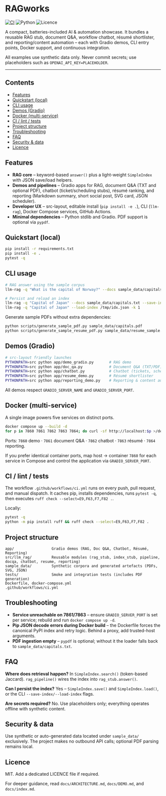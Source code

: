 # RAGworks

[![CI](https://img.shields.io/github/actions/workflow/status/yourname/RAGworks/ci.yml?branch=main)](https://github.com/yourname/RAGworks/actions)
![Python](https://img.shields.io/badge/Python-3.10+-blue)
![Licence](https://img.shields.io/badge/licence-MIT-green)

A compact, batteries-included AI & automation showcase. It bundles a reusable RAG stub, document Q&A, workflow chatbot, résumé shortlister, and reporting/content automation – each with Gradio demos, CLI entry points, Docker support, and continuous integration.

All examples use synthetic data only. Never commit secrets; use placeholders such as `OPENAI_API_KEY=PLACEHOLDER`.

---

## Contents
- [Features](#features)
- [Quickstart (local)](#quickstart-local)
- [CLI usage](#cli-usage)
- [Demos (Gradio)](#demos-gradio)
- [Docker (multi-service)](#docker-multi-service)
- [CI / lint / tests](#ci--lint--tests)
- [Project structure](#project-structure)
- [Troubleshooting](#troubleshooting)
- [FAQ](#faq)
- [Security & data](#security--data)
- [Licence](#licence)

## Features
- **RAG core** – keyword-based `answer()` plus a light-weight `SimpleIndex` with JSON save/load helpers.
- **Demos and pipelines** – Gradio apps for RAG, document Q&A (TXT and optional PDF), chatbot (ticket/scheduling stubs), résumé ranking, and reporting (Markdown summary, short social post, SVG card, JSON scheduler).
- **Developer UX** – src-layout, editable install (`pip install -e .`), CLI (`llm-rag`), Docker Compose services, GitHub Actions.
- **Minimal dependencies** – Python stdlib and Gradio. PDF support is optional via `pypdf`.

## Quickstart (local)
```bash
pip install -r requirements.txt
pip install -e .
pytest -q
```

## CLI usage
```bash
# RAG answer using the sample corpus
llm-rag -q "What is the capital of Norway?" --docs sample_data/capitals.txt -k 1

# Persist and reload an index
llm-rag -q "Capital of Japan" --docs sample_data/capitals.txt --save-index /tmp/idx.json -k 2
llm-rag -q "Capital of Japan" --load-index /tmp/idx.json -k 1
```

Generate sample PDFs without extra dependencies:
```bash
python scripts/generate_sample_pdf.py sample_data/capitals.pdf
python scripts/generate_sample_resume_pdf.py sample_data/resume_sample.pdf
```

## Demos (Gradio)
```bash
# src-layout friendly launches
PYTHONPATH=src python app/demo_gradio.py       # RAG demo
PYTHONPATH=src python app/doc_qa.py            # Document Q&A (TXT/PDF)
PYTHONPATH=src python app/chatbot.py           # Chatbot (tickets, scheduling, RAG fallback)
PYTHONPATH=src python app/resume_demo.py       # Résumé shortlister
PYTHONPATH=src python app/reporting_demo.py    # Reporting & content automation
```
All demos respect `GRADIO_SERVER_NAME` and `GRADIO_SERVER_PORT`.

## Docker (multi-service)
A single image powers five services on distinct ports.
```bash
docker compose up --build -d
for p in 7860 7861 7862 7863 7864; do curl -sf http://localhost:$p >/dev/null && echo "port $p OK" || echo "port $p FAIL"; done
```
Ports: `7860` demo · `7861` document Q&A · `7862` chatbot · `7863` résumé · `7864` reporting.

If you prefer identical container ports, map host → container `7860` for each service in Compose and control the application via `GRADIO_SERVER_PORT`.

## CI / lint / tests
The workflow `.github/workflows/ci.yml` runs on every push, pull request, and manual dispatch. It caches pip, installs dependencies, runs `pytest -q`, then executes `ruff check --select=E9,F63,F7,F82 .`.

Locally:
```bash
pytest -q
python -m pip install ruff && ruff check --select=E9,F63,F7,F82 .
```

## Project structure
```text
app/                 Gradio demos (RAG, Doc Q&A, Chatbot, Résumé, Reporting)
src/llm_rag/         Reusable modules (rag_stub, index_stub, pipeline, docqa, chatbot, resume, reporting)
sample_data/         Synthetic corpora and generated artefacts (PDFs, SVG, JSON)
tests/               Smoke and integration tests (includes PDF generation)
Dockerfile, docker-compose.yml
.github/workflows/ci.yml
```

## Troubleshooting
- **Service unreachable on 7861/7863** – ensure `GRADIO_SERVER_PORT` is set per service; rebuild and run `docker compose up -d`.
- **Pip JSON decode errors during Docker build** – the Dockerfile forces the canonical PyPI index and retry logic. Behind a proxy, add trusted-host arguments.
- **PDF ingestion empty** – `pypdf` is optional; without it the loader falls back to `sample_data/capitals.txt`.

## FAQ
**Where does retrieval happen?** In `SimpleIndex.search()` (token-based Jaccard). `rag_pipeline()` wires the index into `rag_stub.answer()`.

**Can I persist the index?** Yes – `SimpleIndex.save()` and `SimpleIndex.load()`, or the CLI `--save-index/--load-index` flags.

**Are secrets required?** No. Use placeholders only; everything operates offline with synthetic content.

## Security & data
Use synthetic or auto-generated data located under `sample_data/` exclusively. The project makes no outbound API calls; optional PDF parsing remains local.

## Licence
MIT. Add a dedicated LICENCE file if required.

For deeper guidance, read `docs/ARCHITECTURE.md`, `docs/DEMO.md`, and `docs/index.md`.
